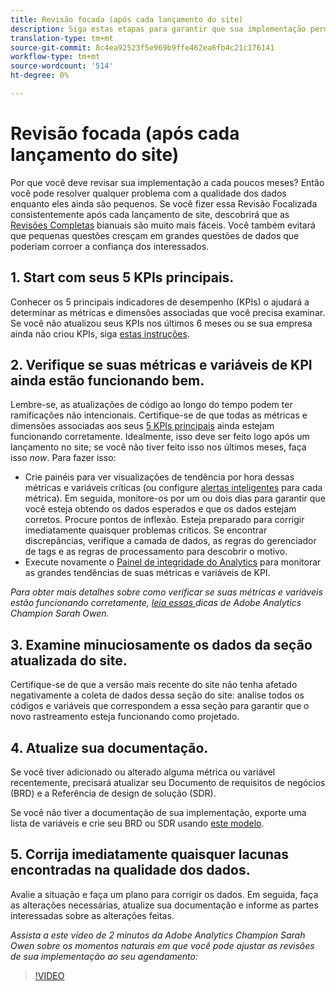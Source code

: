 ```yaml
---
title: Revisão focada (após cada lançamento do site)
description: Siga estas etapas para garantir que sua implementação permaneça livre de erros e em conformidade com seus KPIs.
translation-type: tm+mt
source-git-commit: 8c4ea92523f5e969b9ffe462ea6fb4c21c176141
workflow-type: tm+mt
source-wordcount: '514'
ht-degree: 0%

---
```



# Revisão focada (após cada lançamento do site)

Por que você deve revisar sua implementação a cada poucos meses? Então você pode resolver qualquer problema com a qualidade dos dados enquanto eles ainda são pequenos. Se você fizer essa Revisão Focalizada consistentemente após cada lançamento de site, descobrirá que as [Revisões Completas](/help/implement/review/full-review.md) bianuais são muito mais fáceis. Você também evitará que pequenas questões cresçam em grandes questões de dados que poderiam corroer a confiança dos interessados.

## 1. Start com seus 5 KPIs principais.

Conhecer os 5 principais indicadores de desempenho (KPIs) o ajudará a determinar as métricas e dimensões associadas que você precisa examinar. Se você não atualizou seus KPIs nos últimos 6 meses ou se sua empresa ainda não criou KPIs, siga [estas instruções](/help/implement/review/define-kpis.md).

## 2. Verifique se suas métricas e variáveis de KPI ainda estão funcionando bem.

Lembre-se, as atualizações de código ao longo do tempo podem ter ramificações não intencionais. Certifique-se de que todas as métricas e dimensões associadas aos seus [5 KPIs principais](/help/implement/review/define-kpis.md) ainda estejam funcionando corretamente. Idealmente, isso deve ser feito logo após um lançamento no site; se você não tiver feito isso nos últimos meses, faça isso *now*. Para fazer isso:

* Crie painéis para ver visualizações de tendência por hora dessas métricas e variáveis críticas (ou configure [alertas inteligentes](https://experienceleague.adobe.com/docs/analytics/analyze/analysis-workspace/virtual-analyst/intelligent-alerts/intellligent-alerts.html#analysis-workspace) para cada métrica). Em seguida, monitore-os por um ou dois dias para garantir que você esteja obtendo os dados esperados e que os dados estejam corretos. Procure pontos de inflexão. Esteja preparado para corrigir imediatamente quaisquer problemas críticos. Se encontrar discrepâncias, verifique a camada de dados, as regras do gerenciador de tags e as regras de processamento para descobrir o motivo.
* Execute novamente o [Painel de integridade do Analytics](https://assets.adobe.com/public/9549dbe7-765a-4899-77b8-85cbba1a4252) para monitorar as grandes tendências de suas métricas e variáveis de KPI.

*Para obter mais detalhes sobre como verificar se suas métricas e variáveis estão funcionando corretamente,  [leia essas ](https://experienceleaguecommunities.adobe.com/t5/adobe-analytics-discussions/my-five-best-tips-for-keeping-adobe-analytics-humming/td-p/388608) dicas de Adobe Analytics Champion Sarah Owen.*

## 3. Examine minuciosamente os dados da seção atualizada do site.

Certifique-se de que a versão mais recente do site não tenha afetado negativamente a coleta de dados dessa seção do site: analise todos os códigos e variáveis que correspondem a essa seção para garantir que o novo rastreamento esteja funcionando como projetado.

## 4. Atualize sua documentação.

Se você tiver adicionado ou alterado alguma métrica ou variável recentemente, precisará atualizar seu Documento de requisitos de negócios (BRD) e a Referência de design de solução (SDR).

Se você não tiver a documentação de sua implementação, exporte uma lista de variáveis e crie seu BRD ou SDR usando [este modelo](https://experienceleague.adobe.com/docs/analytics-learn/tutorials/implementation/implementation-basics/creating-a-business-requirements-document.html?lang=en#implementation).

## 5. Corrija imediatamente quaisquer lacunas encontradas na qualidade dos dados.

Avalie a situação e faça um plano para corrigir os dados. Em seguida, faça as alterações necessárias, atualize sua documentação e informe as partes interessadas sobre as alterações feitas.

*Assista a este vídeo de 2 minutos da Adobe Analytics Champion Sarah Owen sobre os momentos naturais em que você pode ajustar as revisões de sua implementação ao seu agendamento:*

>[!VIDEO](https://video.tv.adobe.com/v/328340/?quality=12&learn=on)
